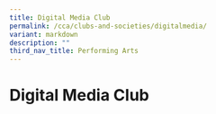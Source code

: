 ```yaml
---
title: Digital Media Club
permalink: /cca/clubs-and-societies/digitalmedia/
variant: markdown
description: ""
third_nav_title: Performing Arts
---
```

Digital Media Club
=============

